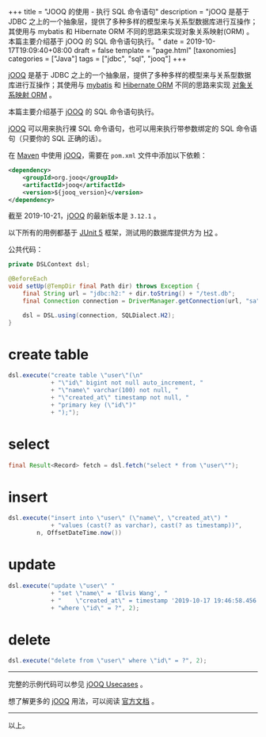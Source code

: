 +++
title = "JOOQ 的使用 - 执行 SQL 命令语句"
description = "jOOQ 是基于 JDBC 之上的一个抽象层，提供了多种多样的模型来与关系型数据库进行互操作；其使用与 mybatis 和 Hibernate ORM 不同的思路来实现对象关系映射(ORM) 。本篇主要介绍基于 jOOQ 的 SQL 命令语句执行。"
date = 2019-10-17T19:09:40+08:00
draft = false
template = "page.html"
[taxonomies]
categories =  ["Java"]
tags = ["jdbc", "sql", "jooq"]
+++

[jOOQ][jooq] 是基于 JDBC 之上的一个抽象层，提供了多种多样的模型来与关系型数据库进行互操作；其使用与 [mybatis](https://mybatis.org/mybatis-3/) 和 [Hibernate ORM](http://hibernate.org/orm/) 不同的思路来实现 [对象关系映射 ORM](https://en.wikipedia.org/wiki/Object-relational_mapping) 。

本篇主要介绍基于 [jOOQ][jooq] 的 SQL 命令语句执行。

<!-- more -->

[jOOQ][jooq] 可以用来执行裸 SQL 命令语句，也可以用来执行带参数绑定的 SQL 命令语句（只要你的 SQL 正确的话）。

在 [Maven](https://maven.apache.org/) 中使用 [jOOQ][jooq]，需要在 `pom.xml` 文件中添加以下依赖：

```xml
<dependency>
    <groupId>org.jooq</groupId>
    <artifactId>jooq</artifactId>
    <version>${jooq_version}</version>
</dependency>
```

截至 2019-10-21，[jOOQ][jooq] 的最新版本是 `3.12.1` 。

以下所有的用例都基于 [JUnit 5](https://junit.org/junit5/) 框架，测试用的数据库提供方为 [H2][h2] 。

公共代码：

```java
private DSLContext dsl;

@BeforeEach
void setUp(@TempDir final Path dir) throws Exception {
    final String url = "jdbc:h2:" + dir.toString() + "/test.db";
    final Connection connection = DriverManager.getConnection(url, "sa", "");

    dsl = DSL.using(connection, SQLDialect.H2);
}
```

# create table

```java
dsl.execute("create table \"user\"(\n"
            + "\"id\" bigint not null auto_increment, "
            + "\"name\" varchar(100) not null, "
            + "\"created_at\" timestamp not null, "
            + "primary key (\"id\")"
            + ");");
```

# select

```java
final Result<Record> fetch = dsl.fetch("select * from \"user\"");
```

# insert

```java
dsl.execute("insert into \"user\" (\"name\", \"created_at\") "
            + "values (cast(? as varchar), cast(? as timestamp))",
        n, OffsetDateTime.now())
```

# update

```java
dsl.execute("update \"user\" "
            + "set \"name\" = 'Elvis Wang', "
            + "    \"created_at\" = timestamp '2019-10-17 19:46:58.456' "
            + "where \"id\" = ?", 2);
```
# delete

```java
dsl.execute("delete from \"user\" where \"id\" = ?", 2);
```

---

完整的示例代码可以参见 [jOOQ Usecases](https://github.com/wbprime/java-mods/tree/master/jooq-usecases) 。

想了解更多的 [jOOQ][jooq] 用法，可以阅读 [官方文档][documentation] 。

---

以上。

[jooq]: https://www.jooq.org/ "jOOQ generates Java code from your database and lets you build type safe SQL queries through its fluent API."
[documentation]: https://www.jooq.org/learn/ "jOOQ Documentation"
[sql99]: https://en.wikipedia.org/wiki/SQL:1999 "SQL:1999"
[h2]: http://www.h2database.com/html/main.html "H2 Database Engine"
[hsqldb]: http://hsqldb.org "HSQLDB - 100% Java Database"
[mysql]: http://www.mysql.com "The world's most popular open source database"
[postgresql]: https://www.postgresql.org "PostgreSQL: The World's Most Advanced Open Source Relational Database"
